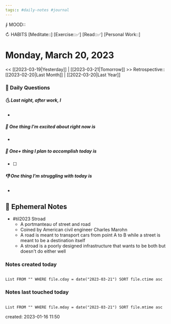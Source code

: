```yaml
---
tags:: #daily-notes #journal
---
```


⨑ MOOD::

↻ HABITS
[Meditate::]
[Exercise::✅]
[Read::✅]
[Personal Work::]

# Monday, March 20, 2023

\<\< [[2023-03-19|Yesterday]] | [[2023-03-21|Tomorrow]] >>
Retrospective:: [[2023-02-20|Last Month]] | [[2022-03-20|Last Year]]

### 📅 Daily Questions

##### 🌜 Last night, after work, I

-

##### 🙌 One thing I'm excited about right now is

-

##### 🚀 One+ thing I plan to accomplish today is

- [ ]

##### 👎 One thing I'm struggling with today is

-

## 📝 Ephemeral Notes

- #til2023 Stroad
	- A portmanteau of street and road
	- Coined by American civil engineer Charles Marohn
	- A road is meant to transport cars from point A to B while a street is meant to be a destination itself
	- A stroad is a poorly designed infrastructure that wants to be both but doesn't do either well

### Notes created today

```dataview

List FROM "" WHERE file.cday = date("2023-03-21") SORT file.ctime asc

```

### Notes last touched today

```dataview

List FROM "" WHERE file.mday = date("2023-03-21") SORT file.mtime asc

```

created: 2023-01-16 11:50
